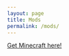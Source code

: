 ```yaml
---
layout: page
title: Mods
permalink: /mods/
---
```


[Get Minecraft here!](https://www.minecraft.net)